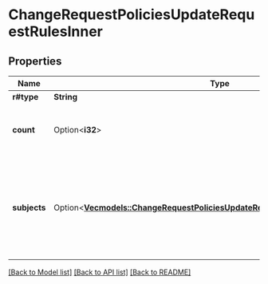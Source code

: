 # ChangeRequestPoliciesUpdateRequestRulesInner

## Properties

Name | Type | Description | Notes
------------ | ------------- | ------------- | -------------
**r#type** | **String** |  | 
**count** | Option<**i32**> | The number of required reviewers. Only applies to \"RequiredReviewer\" rules. | [optional][default to 1]
**subjects** | Option<[**Vec<models::ChangeRequestPoliciesUpdateRequestRulesInnerSubjectsInner>**](change_request_policies_update_request_rules_inner_subjects_inner.md)> | A list of required reviewers. If specified, only reviews from reviewers in this list will satisfy the policy. Only applies to \"RequiredReviewer\" rules. | [optional]

[[Back to Model list]](../README.md#documentation-for-models) [[Back to API list]](../README.md#documentation-for-api-endpoints) [[Back to README]](../README.md)


